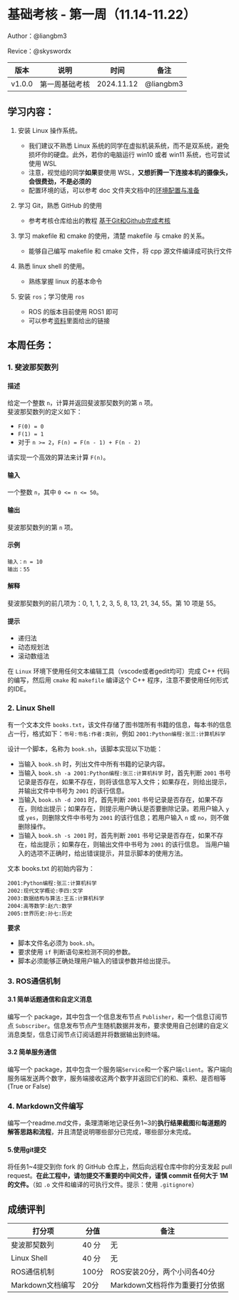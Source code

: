 # 基础考核 - 第一周（11.14-11.22）

Author：@liangbm3

Revice：@skyswordx

| 版本 | 说明 |时间|备注|
| ---- | ---- | ---- |----|
| v1.0.0 | 第一周基础考核 |2024.11.12| @liangbm3 |

## 学习内容：

1. 安装 Linux 操作系统。

    - 我们建议不熟悉 Linux 系统的同学在虚拟机装系统，而不是双系统，避免损坏你的硬盘。此外，若你的电脑运行 win10 或者 win11 系统，也可尝试使用 WSL
    - 注意，视觉组的同学**如果**要使用 WSL，**又想折腾一下连接本机的摄像头，会很费劲，不是必须的**
    - 配置环境的话，可以参考 doc 文件夹文档中的[环境配置与准备](./doc/环境配置与准备.md) 

2. 学习 Git，熟悉 GitHub 的使用
	- 参考考核仓库给出的教程 [基于Git和Github完成考核](../../doc/基于git和GitHub完成考核任务.md)

3. 学习 makefile 和 cmake 的使用，清楚 makefile 与 cmake 的关系。
    - 能够自己编写 makefile 和 cmake 文件，将 cpp 源文件编译成可执行文件
   
4. 熟悉 linux shell 的使用。
	-  熟练掌握 linux 的基本命令

5. 安装 `ros`；学习使用 `ros`
	- ROS 的版本目前使用 ROS1 即可
	- 可以参考[资料](../../doc/参考资料.md)里面给出的链接

## 本周任务：

### 1. 斐波那契数列

#### 描述
给定一个整数 `n`，计算并返回斐波那契数列的第 `n` 项。  
斐波那契数列的定义如下：
- `F(0) = 0`
- `F(1) = 1`
- 对于 `n >= 2`，`F(n) = F(n - 1) + F(n - 2)`

请实现一个高效的算法来计算 `F(n)`。

#### 输入
一个整数 `n`，其中 `0 <= n <= 50`。

#### 输出
斐波那契数列的第 `n` 项。

#### 示例

```plaintext
输入：n = 10
输出：55
```
#### 解释
斐波那契数列的前几项为：0, 1, 1, 2, 3, 5, 8, 13, 21, 34, 55。第 10 项是 55。

#### 提示
+ 递归法
+ 动态规划法
+ 滚动数组法

在 `Linux` 环境下使用任何文本编辑工具（vscode或者gedit均可）完成 C++ 代码的编写，然后用 `cmake` 和 `makefile` 编译这个 C++ 程序，注意不要使用任何形式的IDE。

### 2. Linux Shell

有一个文本文件 `books.txt`，该文件存储了图书馆所有书籍的信息，每本书的信息占一行，格式如下：`书号:书名:作者:类别`，例如 `2001:Python编程:张三:计算机科学`

设计一个脚本，名称为 `book.sh`，该脚本实现以下功能：

+ 当输入 `book.sh` 时，列出文件中所有书籍的记录内容。
+ 当输入 `book.sh -a 2001:Python编程:张三:计算机科学` 时，首先判断 `2001` 书号记录是否存在，如果不存在，则将该信息写入文件；如果存在，则给出提示，并输出文件中书号为 `2001` 的该行信息。
+ 当输入 `book.sh -d 2001` 时，首先判断 `2001` 书号记录是否存在，如果不存在，则给出提示；如果存在，则提示用户确认是否要删除记录。若用户输入 `y` 或 `yes`，则删除文件中书号为 `2001` 的该行信息；若用户输入 `n` 或 `no`，则不做删除操作。
+ 当输入 `book.sh -s 2001` 时，首先判断 `2001` 书号记录是否存在，如果不存在，给出提示；如果存在，则输出文件中书号为 `2001` 的该行信息。
当用户输入的选项不正确时，给出错误提示，并显示脚本的使用方法。

文本 books.txt 的初始内容为：
```
2001:Python编程:张三:计算机科学
2002:现代文学概论:李四:文学
2003:数据结构与算法:王五:计算机科学
2004:高等数学:赵六:数学
2005:世界历史:孙七:历史
```
**要求**
+ 脚本文件名必须为 `book.sh`。
+ 要求使用 `if` 判断语句来检测不同的参数。
+ 脚本必须能够正确处理用户输入的错误参数并给出提示。

### 3. ROS通信机制

#### 3.1 简单话题通信和自定义消息
编写一个 package，其中包含一个信息发布节点 `Publisher`，和一个信息订阅节点 `Subscriber`。信息发布节点产生随机数据并发布，要求使用自己创建的自定义消息类型，信息订阅节点订阅话题并将数据输出到终端。

#### 3.2 简单服务通信
编写一个 package，其中包含一个服务端`Service`和一个客户端`client`。客户端向服务端发送两个数字，服务端接收这两个数字并返回它们的和、乘积、是否相等(True or False)

### 4. Markdown文件编写

编写一个readme.md文件，条理清晰地记录任务1~3的**执行结果截图**和**每道题的解答思路和流程**，并且清楚说明哪些部分已完成，哪些部分未完成。

#### 5.使用git提交

将任务1~4提交到你 fork 的 GitHub 仓库上，然后向远程仓库中你的分支发起 pull request。**在此工程中，请勿提交不重要的中间文件，谨慎 commit 任何大于 1M 的文件。**（如 `.o` 文件和编译的可执行文件。提示：使用 `.gitignore`）

## 成绩评判

| 打分项 | 分值 | 备注 |
| ---- | ---- | ---- |
| 斐波那契数列 | 40 分|无|
| Linux Shell | 40 分|无|
| ROS通信机制 | 100分 | ROS安装20分，两个小问各40分 |
| Markdown文档编写| 20分 |Markdown文档将作为重要打分依据 |


